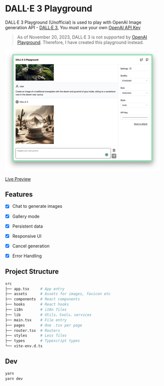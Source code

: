 # DALL·E 3 Playground

DALL·E 3 Playground (Unofficial) is used to play with OpenAI Image generation API - [DALL·E 3](https://openai.com/dall-e-3), You must use your own [OpenAI API Key](https://platform.openai.com/account/api-keys)

> As of November 20, 2023, DALL·E 3 is not supported by [OpenAI Playground](https://platform.openai.com/playground). Therefore, I have created this playground instead.

![screenshot](./screenshots/screenshot.png)

[Live Preview](https://dalle3-playground.pages.dev)


## Features

- [x] Chat to generate images
- [x] Gallery mode
- [x] Persistent data
- [x] Responsive UI
- [x] Cancel generation
- [x] Error Handling


## Project Structure

```sh
src
├── app.tsx     # App entry
├── assets      # Assets for images, favicon etc
├── components  # React components
├── hooks       # React hooks
├── i18n        # i18n files
├── lib         # Utils、tools、services
├── main.tsx    # File entry
├── pages       # One .tsx per page
├── router.tsx  # Routers
├── styles      # Less files
├── types       # Typescript types
└── vite-env.d.ts
```


## Dev

```sh
yarn
yarn dev
```


